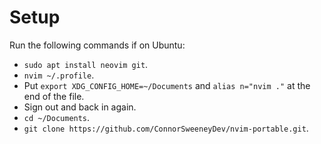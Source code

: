# Setup
Run the following commands if on Ubuntu:
- `sudo apt install neovim git`.
- `nvim ~/.profile`.
- Put `export XDG_CONFIG_HOME=~/Documents` and `alias n="nvim ."` at the end of the file.
- Sign out and back in again.
- `cd ~/Documents`.
- `git clone https://github.com/ConnorSweeneyDev/nvim-portable.git`.
